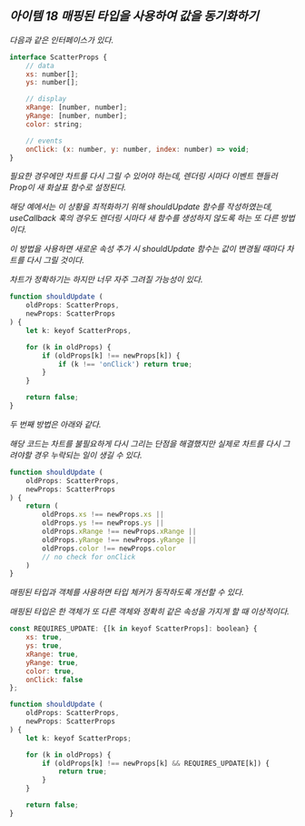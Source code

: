 ## *아이템 18 매핑된 타입을 사용하여 값을 동기화하기*

*다음과 같은 인터페이스가 있다.*

```jsx
interface ScatterProps {
    // data
    xs: number[];
    ys: number[];

    // display
    xRange: [number, number];
    yRange: [number, number];
    color: string;

    // events
    onClick: (x: number, y: number, index: number) => void;
}
```

*필요한 경우에만 차트를 다시 그릴 수 있어야 하는데, 렌더링 시마다 이벤트 핸들러 Prop이 새 화살표 함수로 설정된다.*

*해당 예에서는 이 상황을 최적화하기 위해 shouldUpdate 함수를 작성하였는데, useCallback 훅의 경우도 렌더링 시마다 새 함수를 생성하지 않도록 하는 또 다른 방법이다.*

*이 방법을 사용하면 새로운 속성 추가 시 shouldUpdate 함수는 값이 변경될 때마다 차트를 다시 그릴 것이다.*

*차트가 정확하기는 하지만 너무 자주 그려질 가능성이 있다.*

```jsx
function shouldUpdate (
    oldProps: ScatterProps,
    newProps: ScatterProps
) {
    let k: keyof ScatterProps,

    for (k in oldProps) {
        if (oldProps[k] !== newProps[k]) {
            if (k !== 'onClick') return true;
        }
    }

    return false;
}
```

*두 번째 방법은 아래와 같다.*

*해당 코드는 차트를 불필요하게 다시 그리는 단점을 해결했지만 실제로 차트를 다시 그려야할 경우 누락되는 일이 생길 수 있다.*

```jsx
function shouldUpdate (
    oldProps: ScatterProps,
    newProps: ScatterProps
) {
    return (
        oldProps.xs !== newProps.xs ||
        oldProps.ys !== newProps.ys ||
        oldProps.xRange !== newProps.xRange ||
        oldProps.yRange !== newProps.yRange ||
        oldProps.color !== newProps.color
        // no check for onClick
    )
}
```

*매핑된 타입과 객체를 사용하면 타입 체커가 동작하도록 개선할 수 있다.*

*매핑된 타입은 한 객체가 또 다른 객체와 정확히 같은 속성을 가지게 할 때 이상적이다.*

```jsx
const REQUIRES_UPDATE: {[k in keyof ScatterProps]: boolean} {
    xs: true,
    ys: true,
    xRange: true,
    yRange: true,
    color: true,
    onClick: false
};

function shouldUpdate (
    oldProps: ScatterProps,
    newProps: ScatterProps
) {
    let k: keyof ScatterProps;

    for (k in oldProps) {
        if (oldProps[k] !== newProps[k] && REQUIRES_UPDATE[k]) {
            return true;
        }
    }

    return false;
}
```